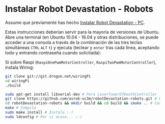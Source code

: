 # Instalar Robot Devastation - Robots

Assume que previamente has hecho [Instalar Robot Devastation - PC](install-robot-devastation---pc.md).

Estas instrucciones deberían servir para la mayoría de versiones de Ubuntu. Abre una terminal (en Ubuntu 10.04 - 16.04 y otras distribuciones, se puede acceder a una consola a través de la combinación de las tres teclas simultáneas `CTRL` `ALT` `t`) y ejecuta (teclear y `enter` tras cada línea, aceptando todo y entrando contraseña cuando solicitada):

Si sobre Raspi (`RaspiOnePwmMotorController`, `RaspiTwoPwmMotorController`), instala Wiring:
```bash
git clone git://git.drogon.net/wiringPi
cd wiringPi
./build
```

```bash
sudo apt-get install libserial-dev # Para LaserTowerOfDeathController
git clone https://github.com/asrob-uc3m/robotDevastation-robots.git # Descarga Robot Devastation - Robots
cd robotDevastation-robots && mkdir build && cd build && cmake .. # Configura Robot Devastation - Robots
make # Compila
sudo make install # Instala :-)
sudo ldconfig # Por si acaso... ;-)
```

